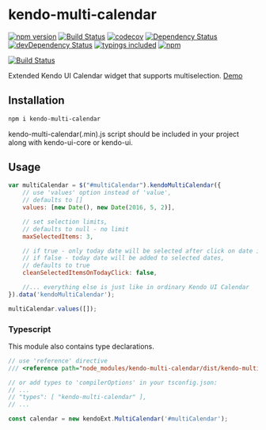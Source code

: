 kendo-multi-calendar
=========
[![npm version](https://badge.fury.io/js/kendo-multi-calendar.svg?t=1520227475245)](https://badge.fury.io/js/kendo-multi-calendar)
[![Build Status](https://travis-ci.org/iyegoroff/kendo-multi-calendar.svg?t=1520227475245&branch=master)](https://travis-ci.org/iyegoroff/kendo-multi-calendar)
[![codecov](https://codecov.io/gh/iyegoroff/kendo-multi-calendar/branch/master/graph/badge.svg?t=1520227475245)](https://iyegoroff.io/gh/codecov/kendo-multi-calendar)
[![Dependency Status](https://david-dm.org/iyegoroff/kendo-multi-calendar.svg?t=1520227475245)](https://david-dm.org/iyegoroff/kendo-multi-calendar)
[![devDependency Status](https://david-dm.org/iyegoroff/kendo-multi-calendar/dev-status.svg?t=1520227475245)](https://david-dm.org/iyegoroff/kendo-multi-calendar#info=devDependencies)
[![typings included](https://img.shields.io/badge/typings-included-brightgreen.svg?t=1520227475245)](#typescript)
[![npm](https://img.shields.io/npm/l/express.svg?t=1520227475245)](https://www.npmjs.com/package/kendo-multi-calendar)

[![Build Status](https://saucelabs.com/browser-matrix/iyegoroff-6.svg?t=1520227475245)](https://saucelabs.com/beta/builds/c9b5135835524b29b1a1e2e481da380e)

Extended Kendo UI Calendar widget that supports multiselection. [Demo](https://kendo-multi-calendar.surge.sh/)

## Installation

```bash
npm i kendo-multi-calendar
```

kendo-multi-calendar(.min).js script should be included in your project along with kendo-ui-core or kendo-ui.

## Usage

```javascript
var multiCalendar = $("#multiCalendar").kendoMultiCalendar({
    // use 'values' option instead of 'value',
    // defaults to []
    values: [new Date(), new Date(2016, 5, 2)], 

    // set selection limits, 
    // defaults to null - no limit
    maxSelectedItems: 3,

    // if true - only today date will be selected after click on date in footer,
    // if false - today date will be added to selected dates,
    // defaults to true
    cleanSelectedItemsOnTodayClick: false,

    //... everything else is just like in ordinary Kendo UI Calendar
}).data('kendoMultiCalendar');

multiCalendar.values([]);
```

### Typescript

This module also contains type declarations.

```typescript
// use 'reference' directive
/// <reference path="node_modules/kendo-multi-calendar/dist/kendo-multi-calendar.d.ts" />

// or add types to 'compilerOptions' in your tsconfig.json:
// ...
// "types": [ "kendo-multi-calendar" ],
// ...

const calendar = new kendoExt.MultiCalendar('#multiCalendar');
```
